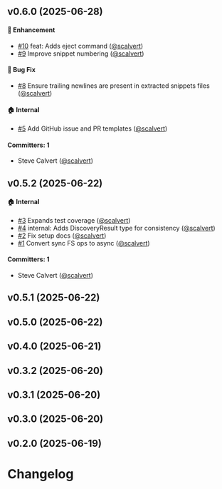 ## v0.6.0 (2025-06-28)

#### :rocket: Enhancement

- [#10](https://github.com/scalvert/markdown-code/pull/10) feat: Adds eject command ([@scalvert](https://github.com/scalvert))
- [#9](https://github.com/scalvert/markdown-code/pull/9) Improve snippet numbering ([@scalvert](https://github.com/scalvert))

#### :bug: Bug Fix

- [#8](https://github.com/scalvert/markdown-code/pull/8) Ensure trailing newlines are present in extracted snippets files ([@scalvert](https://github.com/scalvert))

#### :house: Internal

- [#5](https://github.com/scalvert/markdown-code/pull/5) Add GitHub issue and PR templates ([@scalvert](https://github.com/scalvert))

#### Committers: 1

- Steve Calvert ([@scalvert](https://github.com/scalvert))

## v0.5.2 (2025-06-22)

#### :house: Internal

- [#3](https://github.com/scalvert/markdown-code/pull/3) Expands test coverage ([@scalvert](https://github.com/scalvert))
- [#4](https://github.com/scalvert/markdown-code/pull/4) internal: Adds DiscoveryResult type for consistency ([@scalvert](https://github.com/scalvert))
- [#2](https://github.com/scalvert/markdown-code/pull/2) Fix setup docs ([@scalvert](https://github.com/scalvert))
- [#1](https://github.com/scalvert/markdown-code/pull/1) Convert sync FS ops to async ([@scalvert](https://github.com/scalvert))

#### Committers: 1

- Steve Calvert ([@scalvert](https://github.com/scalvert))

## v0.5.1 (2025-06-22)

## v0.5.0 (2025-06-22)

## v0.4.0 (2025-06-21)

## v0.3.2 (2025-06-20)

## v0.3.1 (2025-06-20)

## v0.3.0 (2025-06-20)

## v0.2.0 (2025-06-19)

# Changelog
